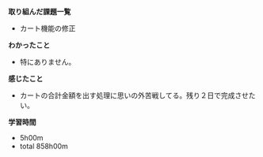 **取り組んだ課題一覧**
* カート機能の修正

**わかったこと**
* 特にありません。

**感じたこと**
* カートの合計金額を出す処理に思いの外苦戦してる。残り２日で完成させたい。

**学習時間**
* 5h00m
 * total 858h00m
